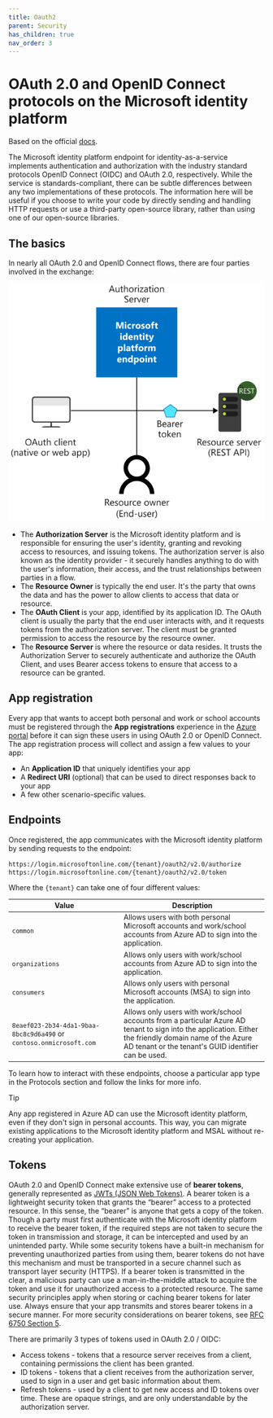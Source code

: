 ```yaml
---
title: Oauth2
parent: Security
has_children: true
nav_order: 3
---
```


# OAuth 2.0 and OpenID Connect protocols on the Microsoft identity platform
Based on the official [docs](https://docs.microsoft.com/en-us/azure/active-directory/develop/active-directory-v2-protocols).

The Microsoft identity platform endpoint for identity-as-a-service implements authentication and authorization with the industry standard protocols OpenID Connect (OIDC) and OAuth 2.0, respectively. While the service is standards-compliant, there can be subtle differences between any two implementations of these protocols. The information here will be useful if you choose to write your code by directly sending and handling HTTP requests or use a third-party open-source library, rather than using one of our open-source libraries.

## The basics

In nearly all OAuth 2.0 and OpenID Connect flows, there are four parties involved in the exchange:

![Diagram showing the OAuth 2.0 roles](../../assets/images/protocols-roles.svg)

* The **Authorization Server** is the Microsoft identity platform and is responsible for ensuring the user's identity, granting and revoking access to resources, and issuing tokens. The authorization server is also known as the identity provider - it securely handles anything to do with the user's information, their access, and the trust relationships between parties in a flow.
* The **Resource Owner** is typically the end user. It's the party that owns the data and has the power to allow clients to access that data or resource.
* The **OAuth Client** is your app, identified by its application ID. The OAuth client is usually the party that the end user interacts with, and it requests tokens from the authorization server. The client must be granted permission to access the resource by the resource owner.
* The **Resource Server** is where the resource or data resides. It trusts the Authorization Server to securely authenticate and authorize the OAuth Client, and uses Bearer access tokens to ensure that access to a resource can be granted.

## App registration

Every app that wants to accept both personal and work or school accounts must be registered through the **App registrations** experience in the [Azure portal](https://aka.ms/appregistrations) before it can sign these users in using OAuth 2.0 or OpenID Connect. The app registration process will collect and assign a few values to your app:

* An **Application ID** that uniquely identifies your app
* A **Redirect URI** (optional) that can be used to direct responses back to your app
* A few other scenario-specific values.


## Endpoints

Once registered, the app communicates with the Microsoft identity platform by sending requests to the endpoint:

```
https://login.microsoftonline.com/{tenant}/oauth2/v2.0/authorize
https://login.microsoftonline.com/{tenant}/oauth2/v2.0/token
```

Where the `{tenant}` can take one of four different values:

| Value | Description |
| --- | --- |
| `common` | Allows users with both personal Microsoft accounts and work/school accounts from Azure AD to sign into the application. |
| `organizations` | Allows only users with work/school accounts from Azure AD to sign into the application. |
| `consumers` | Allows only users with personal Microsoft accounts (MSA) to sign into the application. |
| `8eaef023-2b34-4da1-9baa-8bc8c9d6a490` or `contoso.onmicrosoft.com` | Allows only users with work/school accounts from a particular Azure AD tenant to sign into the application. Either the friendly domain name of the Azure AD tenant or the tenant's GUID identifier can be used. |

To learn how to interact with these endpoints, choose a particular app type in the Protocols section and follow the links for more info.

> [!TIP]
> Any app registered in Azure AD can use the Microsoft identity platform, even if they don't sign in personal accounts.  This way, you can migrate existing applications to the Microsoft identity platform and MSAL without re-creating your application.

## Tokens

OAuth 2.0 and OpenID Connect make extensive use of **bearer tokens**, generally represented as [JWTs (JSON Web Tokens)](https://tools.ietf.org/html/rfc7519). A bearer token is a lightweight security token that grants the “bearer” access to a protected resource. In this sense, the “bearer” is anyone that gets a copy of the token. Though a party must first authenticate with the Microsoft identity platform to receive the bearer token, if the required steps are not taken to secure the token in transmission and storage, it can be intercepted and used by an unintended party. While some security tokens have a built-in mechanism for preventing unauthorized parties from using them, bearer tokens do not have this mechanism and must be transported in a secure channel such as transport layer security (HTTPS). If a bearer token is transmitted in the clear, a malicious party can use a man-in-the-middle attack to acquire the token and use it for unauthorized access to a protected resource. The same security principles apply when storing or caching bearer tokens for later use. Always ensure that your app transmits and stores bearer tokens in a secure manner. For more security considerations on bearer tokens, see [RFC 6750 Section 5](https://tools.ietf.org/html/rfc6750).

There are primarily 3 types of tokens used in OAuth 2.0 / OIDC:

* Access tokens - tokens that a resource server receives from a client, containing permissions the client has been granted.  
* ID tokens - tokens that a client receives from the authorization server, used to sign in a user and get basic information about them.
* Refresh tokens - used by a client to get new access and ID tokens over time.  These are opaque strings, and are only understandable by the authorization server.


